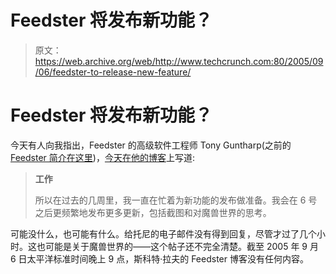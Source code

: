 # Feedster 将发布新功能？

> 原文：<https://web.archive.org/web/http://www.techcrunch.com:80/2005/09/06/feedster-to-release-new-feature/>

# Feedster 将发布新功能？

今天有人向我指出，Feedster 的高级软件工程师 Tony Guntharp(之前的 [Feedster 简介在这里](https://web.archive.org/web/20230210002238/https://techcrunch.com/?p=54))，[今天在他的博客](https://web.archive.org/web/20230210002238/http://fusion94.org/archives/2005/09/work.html)上写道:

> **工作**
> 
> 所以在过去的几周里，我一直在忙着为新功能的发布做准备。我会在 6 号之后更频繁地发布更多更新，包括截图和对魔兽世界的思考。

可能没什么，也可能有什么。给托尼的电子邮件没有得到回复，尽管才过了几个小时。这也可能是关于魔兽世界的——这个帖子还不完全清楚。截至 2005 年 9 月 6 日太平洋标准时间晚上 9 点，斯科特·拉夫的 Feedster 博客没有任何内容。